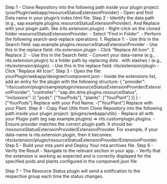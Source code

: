 Step 1 - Clone Repository into the following path inside your plugin project: (yourPlugin/webapp/resourceStatusExtensionProvider) 
       - Open and find Data name in your plugin’s index.html file.
Step 2 - Identify the data  path (e.g., sap.example.plugins.resourceStatusExtensionProvider). And Replace with your plugin path. like (rits.extension.plugin)
       - Right-click on the cloned folder resourceStatusExtensionProvider.
       - Select "Find in Folder".
       - Perform the following search-and-replace operations:
	   1. Replace 1:
            - Use this in the Search field: sap.example.plugins.resourceStatusExtensionProvider
            - Use this in the replace field: rits.extension.plugin
            - Click "Replace All Icon".
       2. Replace 2:
            - Use this in the Search field:
            - Convert your data-name (e.g., rits.extension.plugin) to a folder path by replacing dots . with slashes / (e.g., rits/extension/plugin).
            - Use this in the replace field: rits/extension/plugin
            - Click "Replace All Icon".
Step 3 - Open the file: yourPlugin/webapp/designer/component.json
       - Inside the extensions list, add an entry for the plugin with the following structure:
          {
            "provider": "rits/custom/plugin/sampleplugin/resourceStatusExtensionProvider/ExtensionProvider",
            "controller": "sap.dm.dme.plugins.resourceStatus",
            "inclusions": [{
              "pods": ["YourPods"],
              "plants": ["YourPlant"]
            }]
          }
		  -["YourPods"] Replace with your Pod Name.
		  -["YourPlant"] Replace with your Plant.
Step 4 - Copy Past Utils from Clone Repository into the following path inside your plugin project: (plugins/webapp/utils)
	    - Replace all with your Plugin path (eg sap.example.plugins) => rits.customplugin.plugins.
	    -Ensure provider matches the correct plugin path. It should be: <data-name with slashes>/resourceStatusExtensionProvider/ExtensionProvider. For example, if your data-name is rits.extension.plugin, then it becomes: rits/extension/plugin/resourceStatusExtensionProvider/ExtensionProvider.
Step 5 - Build your mta.yaml and Deploy Your mta.archives file. 
Step 6 - Verify the Result
       - Navigate to the relevant section in your app.
       - Verify that the extension is working as expected and is correctly displayed for the specified pods and plants configured in the component.json file
	   
Step 7 - The Resource Status plugin will send a notification to the respective group each time the status changes. 

